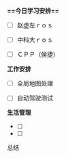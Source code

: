 **==今日学习安排==**

- [ ] 赵虚左ｒｏｓ
- [ ] 中科大ｒｏｓ
- [ ] ＣＰＰ（侯捷）

  

  

**工作安排**

- [ ] 全局地图处理
- [ ] 自动驾驶测试

  

**生活管理**

- [ ]
- [ ]

  

总结